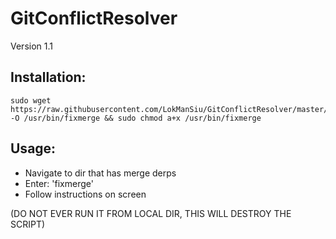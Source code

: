 GitConflictResolver
===================
Version 1.1


Installation:
-------------
```
sudo wget https://raw.githubusercontent.com/LokManSiu/GitConflictResolver/master/fixmerge -O /usr/bin/fixmerge && sudo chmod a+x /usr/bin/fixmerge
```


Usage:
------
- Navigate to dir that has merge derps
- Enter: 'fixmerge'
- Follow instructions on screen


(DO NOT EVER RUN IT FROM LOCAL DIR, THIS WILL DESTROY THE SCRIPT)
